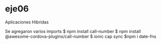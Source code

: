 # eje06
Aplicaciones Hibridas

Se agregaron varios imports
$ npm install call-number 
$ npm install @awesome-cordova-plugins/call-number 
$ ionic cap sync
$npm i date-fns

